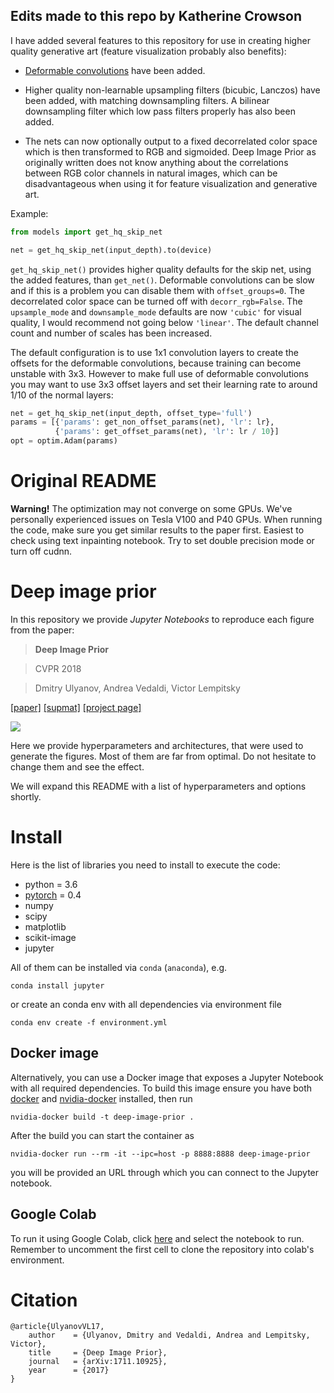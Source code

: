 ## Edits made to this repo by Katherine Crowson

I have added several features to this repository for use in creating higher quality generative art (feature visualization probably also benefits):

* [Deformable convolutions](https://arxiv.org/abs/1703.06211) have been added.

* Higher quality non-learnable upsampling filters (bicubic, Lanczos) have been added, with matching downsampling filters. A bilinear downsampling filter which low pass filters properly has also been added.

* The nets can now optionally output to a fixed decorrelated color space which is then transformed to RGB and sigmoided. Deep Image Prior as originally written does not know anything about the correlations between RGB color channels in natural images, which can be disadvantageous when using it for feature visualization and generative art.

Example:

```python
from models import get_hq_skip_net

net = get_hq_skip_net(input_depth).to(device)
```

`get_hq_skip_net()` provides higher quality defaults for the skip net, using the added features, than `get_net()`. Deformable convolutions can be slow and if this is a problem you can disable them with `offset_groups=0`. The decorrelated color space can be turned off with `decorr_rgb=False`. The `upsample_mode` and `downsample_mode` defaults are now `'cubic'` for visual quality, I would recommend not going below `'linear'`. The default channel count and number of scales has been increased.

The default configuration is to use 1x1 convolution layers to create the offsets for the
deformable convolutions, because training can become unstable with 3x3. However to make full use of deformable convolutions you may want to use 3x3 offset layers and set their learning rate to around 1/10 of the normal layers:

```python
net = get_hq_skip_net(input_depth, offset_type='full')
params = [{'params': get_non_offset_params(net), 'lr': lr},
          {'params': get_offset_params(net), 'lr': lr / 10}]
opt = optim.Adam(params)
```

# Original README

**Warning!** The optimization may not converge on some GPUs. We've personally experienced issues on Tesla V100 and P40 GPUs. When running the code, make sure you get similar results to the paper first. Easiest to check using text inpainting notebook.  Try to set double precision mode or turn off cudnn. 

# Deep image prior

In this repository we provide *Jupyter Notebooks* to reproduce each figure from the paper:

> **Deep Image Prior**

> CVPR 2018

> Dmitry Ulyanov, Andrea Vedaldi, Victor Lempitsky


[[paper]](https://sites.skoltech.ru/app/data/uploads/sites/25/2018/04/deep_image_prior.pdf) [[supmat]](https://box.skoltech.ru/index.php/s/ib52BOoV58ztuPM) [[project page]](https://dmitryulyanov.github.io/deep_image_prior)

![](data/teaser_compiled.jpg)

Here we provide hyperparameters and architectures, that were used to generate the figures. Most of them are far from optimal. Do not hesitate to change them and see the effect.

We will expand this README with a list of hyperparameters and options shortly.

# Install

Here is the list of libraries you need to install to execute the code:
- python = 3.6
- [pytorch](http://pytorch.org/) = 0.4
- numpy
- scipy
- matplotlib
- scikit-image
- jupyter

All of them can be installed via `conda` (`anaconda`), e.g.
```
conda install jupyter
```


or create an conda env with all dependencies via environment file

```
conda env create -f environment.yml
```

## Docker image

Alternatively, you can use a Docker image that exposes a Jupyter Notebook with all required dependencies. To build this image ensure you have both [docker](https://www.docker.com/) and  [nvidia-docker](https://github.com/NVIDIA/nvidia-docker) installed, then run

```
nvidia-docker build -t deep-image-prior .
```

After the build you can start the container as

```
nvidia-docker run --rm -it --ipc=host -p 8888:8888 deep-image-prior
```

you will be provided an URL through which you can connect to the Jupyter notebook.

## Google Colab

To run it using Google Colab, click [here](https://colab.research.google.com/github/DmitryUlyanov/deep-image-prior) and select the notebook to run. Remember to uncomment the first cell to clone the repository into colab's environment.


# Citation
```
@article{UlyanovVL17,
    author    = {Ulyanov, Dmitry and Vedaldi, Andrea and Lempitsky, Victor},
    title     = {Deep Image Prior},
    journal   = {arXiv:1711.10925},
    year      = {2017}
}
```

